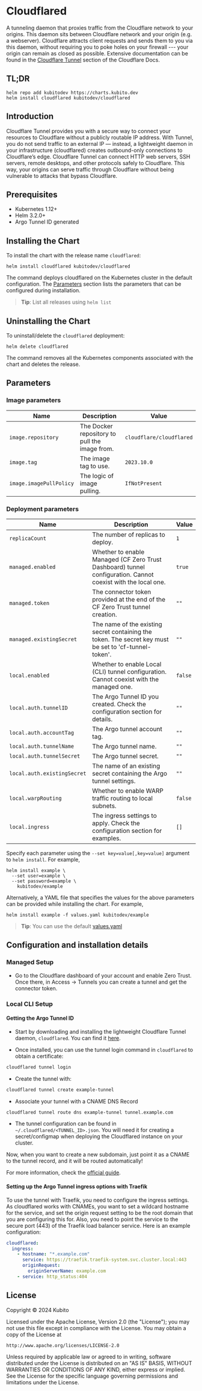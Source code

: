 # Cloudflared

A tunneling daemon that proxies traffic from the Cloudflare network to your origins. This daemon sits between Cloudflare network and your origin (e.g. a webserver). Cloudflare attracts client requests and sends them to you via this daemon, without requiring you to poke holes on your firewall --- your origin can remain as closed as possible. Extensive documentation can be found in the [Cloudflare Tunnel](https://developers.cloudflare.com/cloudflare-one/connections/connect-apps) section of the Cloudflare Docs.

## TL;DR

```console
helm repo add kubitodev https://charts.kubito.dev
helm install cloudflared kubitodev/cloudflared
```

## Introduction

Cloudflare Tunnel provides you with a secure way to connect your resources to Cloudflare without a publicly routable IP address. With Tunnel, you do not send traffic to an external IP — instead, a lightweight daemon in your infrastructure (cloudflared) creates outbound-only connections to Cloudflare’s edge. Cloudflare Tunnel can connect HTTP web servers, SSH servers, remote desktops, and other protocols safely to Cloudflare. This way, your origins can serve traffic through Cloudflare without being vulnerable to attacks that bypass Cloudflare.

## Prerequisites

- Kubernetes 1.12+
- Helm 3.2.0+
- Argo Tunnel ID generated

## Installing the Chart

To install the chart with the release name `cloudflared`:

```console
helm install cloudflared kubitodev/cloudflared
```

The command deploys cloudflared on the Kubernetes cluster in the default configuration. The [Parameters](#parameters) section lists the parameters that can be configured during installation.

> **Tip**: List all releases using `helm list`

## Uninstalling the Chart

To uninstall/delete the `cloudflared` deployment:

```console
helm delete cloudflared
```

The command removes all the Kubernetes components associated with the chart and deletes the release.

## Parameters

### Image parameters

| Name                    | Description                                   | Value                    |
| ----------------------- | --------------------------------------------- | ------------------------ |
| `image.repository`      | The Docker repository to pull the image from. | `cloudflare/cloudflared` |
| `image.tag`             | The image tag to use.                         | `2023.10.0`              |
| `image.imagePullPolicy` | The logic of image pulling.                   | `IfNotPresent`           |

### Deployment parameters

| Name                        | Description                                                                                                  | Value   |
| --------------------------- | ------------------------------------------------------------------------------------------------------------ | ------- |
| `replicaCount`              | The number of replicas to deploy.                                                                            | `1`     |
| `managed.enabled`           | Whether to enable Managed (CF Zero Trust Dashboard) tunnel configuration. Cannot coexist with the local one. | `true`  |
| `managed.token`             | The connector token provided at the end of the CF Zero Trust tunnel creation.                                | `""`    |
| `managed.existingSecret`    | The name of the existing secret containing the token. The secret key must be set to 'cf-tunnel-token'.       | `""`    |
| `local.enabled`             | Whether to enable Local (CLI) tunnel configuration. Cannot coexist with the managed one.                     | `false` |
| `local.auth.tunnelID`       | The Argo Tunnel ID you created. Check the configuration section for details.                                 | `""`    |
| `local.auth.accountTag`     | The Argo tunnel account tag.                                                                                 | `""`    |
| `local.auth.tunnelName`     | The Argo tunnel name.                                                                                        | `""`    |
| `local.auth.tunnelSecret`   | The Argo tunnel secret.                                                                                      | `""`    |
| `local.auth.existingSecret` | The name of an existing secret containing the Argo tunnel settings.                                          | `""`    |
| `local.warpRouting`         | Whether to enable WARP traffic routing to local subnets.                                                     | `false` |
| `local.ingress`             | The ingress settings to apply. Check the configuration section for examples.                                 | `[]`    |


Specify each parameter using the `--set key=value[,key=value]` argument to `helm install`. For example,

```console
helm install example \
  --set user=example \
  --set password=example \
    kubitodev/example
```

Alternatively, a YAML file that specifies the values for the above parameters can be provided while installing the chart. For example,

```console
helm install example -f values.yaml kubitodev/example
```

> **Tip**: You can use the default [values.yaml](values.yaml)

## Configuration and installation details

### Managed Setup

- Go to the Cloudflare dashboard of your account and enable Zero Trust. Once there, in Access -> Tunnels you can create a tunnel and get the connector token.

### Local CLI Setup

#### Getting the Argo Tunnel ID

- Start by downloading and installing the lightweight Cloudflare Tunnel daemon, `cloudflared`. You can find it [here](https://developers.cloudflare.com/cloudflare-one/connections/connect-apps/install-and-setup/installation/).

- Once installed, you can use the tunnel login command in `cloudflared` to obtain a certificate:

```bash
cloudflared tunnel login
```

- Create the tunnel with:

```bash
cloudflared tunnel create example-tunnel
```

- Associate your tunnel with a CNAME DNS Record

```bash
cloudflared tunnel route dns example-tunnel tunnel.example.com
```

- The tunnel configuration can be found in `~/.cloudflared/<TUNNEL_ID>.json`. You will need it for creating a secret/configmap when deploying the Cloudflared instance on your cluster.

Now, when you want to create a new subdomain, just point it as a CNAME to the tunnel record, and it will be routed automatically!

For more information, check the [official guide](https://developers.cloudflare.com/cloudflare-one/tutorials/many-cfd-one-tunnel/).

#### Setting up the Argo Tunnel ingress options with Traefik

To use the tunnel with Traefik, you need to configure the ingress settings. As cloudflared works with CNAMEs, you want to set a wildcard hostname for the service, and set the origin request setting to be the root domain that you are configuring this for. Also, you need to point the service to the secure port (443) of the Traefik load balancer service. Here is an example configuration:

```yaml
cloudflared:
  ingress:
    - hostname: "*.example.com"
      service: https://traefik.traefik-system.svc.cluster.local:443
      originRequest:
        originServerName: example.com
    - service: http_status:404
```

## License

Copyright &copy; 2024 Kubito

Licensed under the Apache License, Version 2.0 (the "License");
you may not use this file except in compliance with the License.
You may obtain a copy of the License at

    http://www.apache.org/licenses/LICENSE-2.0

Unless required by applicable law or agreed to in writing, software
distributed under the License is distributed on an "AS IS" BASIS,
WITHOUT WARRANTIES OR CONDITIONS OF ANY KIND, either express or implied.
See the License for the specific language governing permissions and
limitations under the License.

